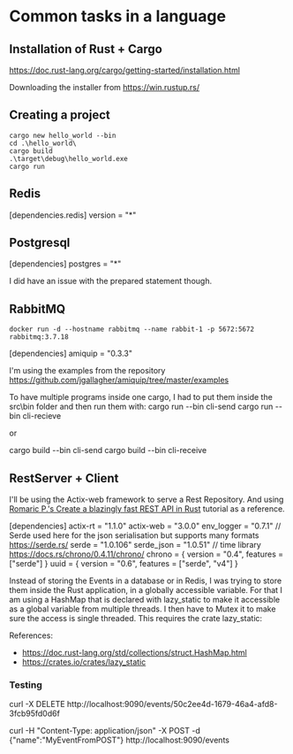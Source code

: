 # Common tasks in a language

## Installation of Rust + Cargo 

https://doc.rust-lang.org/cargo/getting-started/installation.html

Downloading the installer from https://win.rustup.rs/

## Creating a project

```
cargo new hello_world --bin
cd .\hello_world\
cargo build
.\target\debug\hello_world.exe
cargo run
```

## Redis

[dependencies.redis]
version = "*"

## Postgresql

[dependencies]
postgres = "*"

I did have an issue with the prepared statement though. 

## RabbitMQ

```
docker run -d --hostname rabbitmq --name rabbit-1 -p 5672:5672 rabbitmq:3.7.18 
```
[dependencies]
amiquip = "0.3.3"

I'm using the examples from the repository 
https://github.com/jgallagher/amiquip/tree/master/examples

To have multiple programs inside one cargo, I had to put them inside the src\bin folder and then run them with: 
cargo run --bin cli-send
cargo run --bin cli-recieve

or 

cargo build --bin cli-send
cargo build --bin cli-receive

## RestServer + Client

I'll be using the Actix-web framework to serve a Rest Repository. And using [Romaric P.'s Create a blazingly fast REST API in Rust](https://docs.qovery.com/guides/tutorial/create-a-blazingly-fast-api-in-rust-part-1/) tutorial as a reference. 

[dependencies]
actix-rt = "1.1.0"
actix-web = "3.0.0"
env_logger = "0.7.1"
// Serde used here for the json serialisation but supports many formats   https://serde.rs/
serde = "1.0.106"
serde_json = "1.0.51"
// time library https://docs.rs/chrono/0.4.11/chrono/
chrono = { version = "0.4", features = ["serde"] }
uuid = { version = "0.6", features = ["serde", "v4"] }

Instead of storing the Events in a database or in Redis, I was trying to store them inside the Rust application, in a globally accessible variable. For that I am using a HashMap that is declared with lazy_static to make it accessible as a global variable from multiple threads. I then have to Mutex it to make sure the access is single threaded.
This requires the crate lazy_static: 

References: 

- https://doc.rust-lang.org/std/collections/struct.HashMap.html
- https://crates.io/crates/lazy_static


### Testing 

curl -X DELETE http://localhost:9090/events/50c2ee4d-1679-46a4-afd8-3fcb95fd0d6f

curl -H "Content-Type: application/json" -X POST -d {\"name\":\"MyEventFromPOST\"} http://localhost:9090/events
